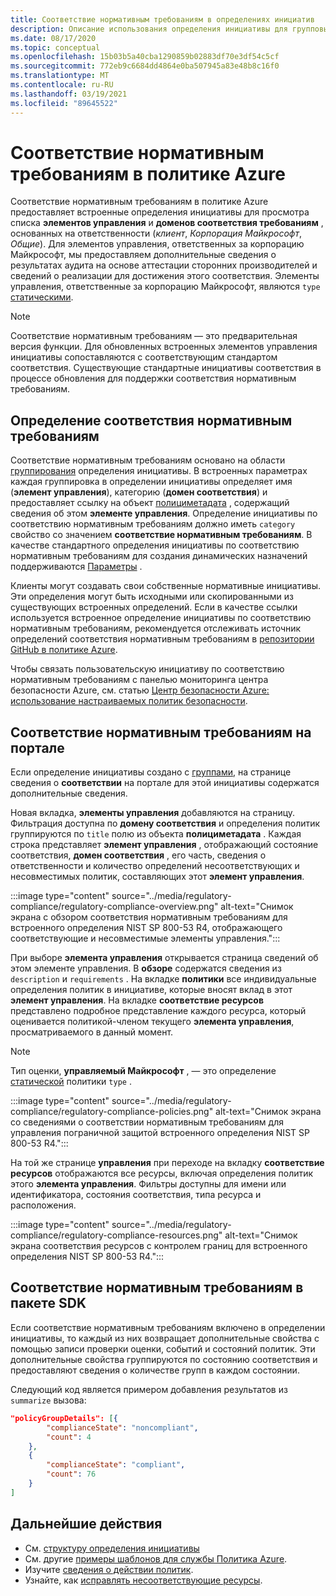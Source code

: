 ```yaml
---
title: Соответствие нормативным требованиям в определениях инициатив
description: Описание использования определения инициативы для групповых политик с учетом нормативных требований, таких как управление доступом, управление конфигурацией и другие.
ms.date: 08/17/2020
ms.topic: conceptual
ms.openlocfilehash: 15b03b5a40cba1290859b02883df70e3df54c5cf
ms.sourcegitcommit: 772eb9c6684dd4864e0ba507945a83e48b8c16f0
ms.translationtype: MT
ms.contentlocale: ru-RU
ms.lasthandoff: 03/19/2021
ms.locfileid: "89645522"
---
```

# <a name="regulatory-compliance-in-azure-policy"></a>Соответствие нормативным требованиям в политике Azure

Соответствие нормативным требованиям в политике Azure предоставляет встроенные определения инициативы для просмотра списка **элементов управления** и **доменов соответствия требованиям** , основанных на ответственности (_клиент_, _Корпорация Майкрософт_, _Общие_).
Для элементов управления, ответственных за корпорацию Майкрософт, мы предоставляем дополнительные сведения о результатах аудита на основе аттестации сторонних производителей и сведений о реализации для достижения этого соответствия.
Элементы управления, ответственные за корпорацию Майкрософт, являются `type` [статическими](./definition-structure.md#type).

> [!NOTE]
> Соответствие нормативным требованиям — это предварительная версия функции. Для обновленных встроенных элементов управления инициативы сопоставляются с соответствующим стандартом соответствия. Существующие стандартные инициативы соответствия в процессе обновления для поддержки соответствия нормативным требованиям.

## <a name="regulatory-compliance-defined"></a>Определение соответствия нормативным требованиям

Соответствие нормативным требованиям основано на области [группирования](./initiative-definition-structure.md#policy-definition-groups) определения инициативы. В встроенных параметрах каждая группировка в определении инициативы определяет имя (**элемент управления**), категорию (**домен соответствия**) и предоставляет ссылку на объект [полициметадата](./initiative-definition-structure.md#metadata-objects) , содержащий сведения об этом **элементе управления**. Определение инициативы по соответствию нормативным требованиям должно иметь `category` свойство со значением **соответствие нормативным требованиям**. В качестве стандартного определения инициативы по соответствию нормативным требованиям для создания динамических назначений поддерживаются [Параметры](./initiative-definition-structure.md#parameters) .

Клиенты могут создавать свои собственные нормативные инициативы. Эти определения могут быть исходными или скопированными из существующих встроенных определений. Если в качестве ссылки используется встроенное определение инициативы по соответствию нормативным требованиям, рекомендуется отслеживать источник определений соответствия нормативным требованиям в [репозитории GitHub в политике Azure](https://github.com/Azure/azure-policy/tree/master/built-in-policies/policySetDefinitions/Regulatory%20Compliance).

Чтобы связать пользовательскую инициативу по соответствию нормативным требованиям с панелью мониторинга центра безопасности Azure, см. статью [Центр безопасности Azure: использование настраиваемых политик безопасности](../../../security-center/custom-security-policies.md).

## <a name="regulatory-compliance-in-portal"></a>Соответствие нормативным требованиям на портале

Если определение инициативы создано с [группами](./initiative-definition-structure.md#policy-definition-groups), на странице сведения о **соответствии** на портале для этой инициативы содержатся дополнительные сведения. 

Новая вкладка, **элементы управления** добавляются на страницу. Фильтрация доступна по **домену соответствия** и определения политик группируются по `title` полю из объекта **полициметадата** . Каждая строка представляет **элемент управления** , отображающий состояние соответствия, **домен соответствия** , его часть, сведения о ответственности и количество определений несоответствующих и несовместимых политик, составляющих этот **элемент управления**.

:::image type="content" source="../media/regulatory-compliance/regulatory-compliance-overview.png" alt-text="Снимок экрана с обзором соответствия нормативным требованиям для встроенного определения NIST SP 800-53 R4, отображающего соответствующие и несовместимые элементы управления.":::

При выборе **элемента управления** открывается страница сведений об этом элементе управления. В **обзоре** содержатся сведения из `description` и `requirements` . На вкладке **политики** все индивидуальные определения политик в инициативе, которые вносят вклад в этот **элемент управления**. На вкладке **соответствие ресурсов** представлено подробное представление каждого ресурса, который оценивается политикой-членом текущего **элемента управления**, просматриваемого в данный момент.

> [!NOTE]
> Тип оценки, **управляемый Майкрософт** , — это определение [статической](./definition-structure.md#type) политики `type` .

:::image type="content" source="../media/regulatory-compliance/regulatory-compliance-policies.png" alt-text="Снимок экрана со сведениями о соответствии нормативным требованиям для управления пограничной защитой встроенного определения NIST SP 800-53 R4.":::

На той же странице **управления** при переходе на вкладку **соответствие ресурсов** отображаются все ресурсы, включая определения политик этого **элемента управления**. Фильтры доступны для имени или идентификатора, состояния соответствия, типа ресурса и расположения.

:::image type="content" source="../media/regulatory-compliance/regulatory-compliance-resources.png" alt-text="Снимок экрана соответствия ресурсов с контролем границ для встроенного определения NIST SP 800-53 R4.":::

## <a name="regulatory-compliance-in-sdk"></a>Соответствие нормативным требованиям в пакете SDK

Если соответствие нормативным требованиям включено в определении инициативы, то каждый из них возвращает дополнительные свойства с помощью записи проверки оценки, событий и состояний политик. Эти дополнительные свойства группируются по состоянию соответствия и предоставляют сведения о количестве групп в каждом состоянии.

Следующий код является примером добавления результатов из `summarize` вызова:

```json
"policyGroupDetails": [{
        "complianceState": "noncompliant",
        "count": 4
    },
    {
        "complianceState": "compliant",
        "count": 76
    }
]
```

## <a name="next-steps"></a>Дальнейшие действия

- См. [структуру определения инициативы](./initiative-definition-structure.md)
- См. другие [примеры шаблонов для службы Политика Azure](../samples/index.md).
- Изучите [сведения о действии политик](./effects.md).
- Узнайте, как [исправлять несоответствующие ресурсы](../how-to/remediate-resources.md).
